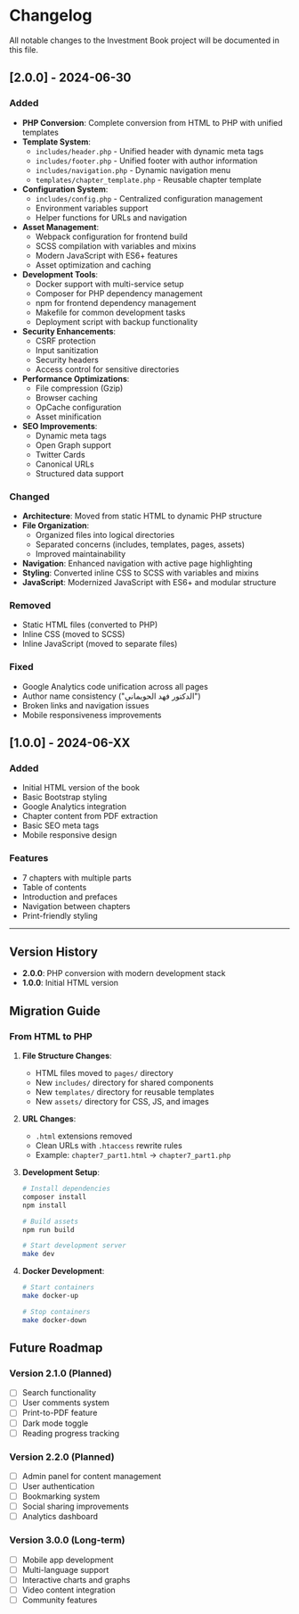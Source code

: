 # Changelog

All notable changes to the Investment Book project will be documented in this file.

## [2.0.0] - 2024-06-30

### Added
- **PHP Conversion**: Complete conversion from HTML to PHP with unified templates
- **Template System**: 
  - `includes/header.php` - Unified header with dynamic meta tags
  - `includes/footer.php` - Unified footer with author information
  - `includes/navigation.php` - Dynamic navigation menu
  - `templates/chapter_template.php` - Reusable chapter template
- **Configuration System**:
  - `includes/config.php` - Centralized configuration management
  - Environment variables support
  - Helper functions for URLs and navigation
- **Asset Management**:
  - Webpack configuration for frontend build
  - SCSS compilation with variables and mixins
  - Modern JavaScript with ES6+ features
  - Asset optimization and caching
- **Development Tools**:
  - Docker support with multi-service setup
  - Composer for PHP dependency management
  - npm for frontend dependency management
  - Makefile for common development tasks
  - Deployment script with backup functionality
- **Security Enhancements**:
  - CSRF protection
  - Input sanitization
  - Security headers
  - Access control for sensitive directories
- **Performance Optimizations**:
  - File compression (Gzip)
  - Browser caching
  - OpCache configuration
  - Asset minification
- **SEO Improvements**:
  - Dynamic meta tags
  - Open Graph support
  - Twitter Cards
  - Canonical URLs
  - Structured data support

### Changed
- **Architecture**: Moved from static HTML to dynamic PHP structure
- **File Organization**: 
  - Organized files into logical directories
  - Separated concerns (includes, templates, pages, assets)
  - Improved maintainability
- **Navigation**: Enhanced navigation with active page highlighting
- **Styling**: Converted inline CSS to SCSS with variables and mixins
- **JavaScript**: Modernized JavaScript with ES6+ and modular structure

### Removed
- Static HTML files (converted to PHP)
- Inline CSS (moved to SCSS)
- Inline JavaScript (moved to separate files)

### Fixed
- Google Analytics code unification across all pages
- Author name consistency ("الدكتور فهد الحويماني")
- Broken links and navigation issues
- Mobile responsiveness improvements

## [1.0.0] - 2024-06-XX

### Added
- Initial HTML version of the book
- Basic Bootstrap styling
- Google Analytics integration
- Chapter content from PDF extraction
- Basic SEO meta tags
- Mobile responsive design

### Features
- 7 chapters with multiple parts
- Table of contents
- Introduction and prefaces
- Navigation between chapters
- Print-friendly styling

---

## Version History

- **2.0.0**: PHP conversion with modern development stack
- **1.0.0**: Initial HTML version

## Migration Guide

### From HTML to PHP

1. **File Structure Changes**:
   - HTML files moved to `pages/` directory
   - New `includes/` directory for shared components
   - New `templates/` directory for reusable templates
   - New `assets/` directory for CSS, JS, and images

2. **URL Changes**:
   - `.html` extensions removed
   - Clean URLs with `.htaccess` rewrite rules
   - Example: `chapter7_part1.html` → `chapter7_part1.php`

3. **Development Setup**:
   ```bash
   # Install dependencies
   composer install
   npm install
   
   # Build assets
   npm run build
   
   # Start development server
   make dev
   ```

4. **Docker Development**:
   ```bash
   # Start containers
   make docker-up
   
   # Stop containers
   make docker-down
   ```

## Future Roadmap

### Version 2.1.0 (Planned)
- [ ] Search functionality
- [ ] User comments system
- [ ] Print-to-PDF feature
- [ ] Dark mode toggle
- [ ] Reading progress tracking

### Version 2.2.0 (Planned)
- [ ] Admin panel for content management
- [ ] User authentication
- [ ] Bookmarking system
- [ ] Social sharing improvements
- [ ] Analytics dashboard

### Version 3.0.0 (Long-term)
- [ ] Mobile app development
- [ ] Multi-language support
- [ ] Interactive charts and graphs
- [ ] Video content integration
- [ ] Community features 